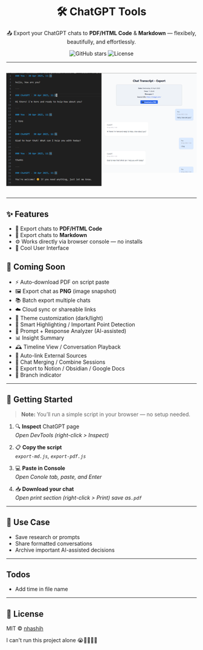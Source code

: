 <h1 align="center">🛠 ChatGPT Tools</h1>

<p align="center">
  📤 Export your ChatGPT chats to <strong>PDF/HTML Code</strong> & <strong>Markdown</strong> — flexibely, beautifully, and effortlessly.
</p>

<p align="center">
  <img src="https://img.shields.io/github/stars/nhashih/chatgpt-tools?style=social" alt="GitHub stars"/>
  <img src="https://img.shields.io/github/license/nhashih/chatgpt-tools" alt="License"/>
</p>

---

<div style="display: flex;">
<p align="center">
  <img src="./assets/md_preview.png" alt="Preview" width="500"/>
</p>
<p align="center">
  <img src="./assets/pdf_preview.png" alt="Preview" width="500"/>
</p>
</div>

---

## ✨ Features

- 📄 Export chats to **PDF/HTML Code**
- 📝 Export chats to **Markdown**
- ⚙️ Works directly via browser console — no installs
- 🦋 Cool User Interface

## 🔮 Coming Soon

- ⚡ Auto-download PDF on script paste
- 🖼️ Export chat as **PNG** (image snapshot)
- 📚 Batch export multiple chats
- ☁️ Cloud sync or shareable links
- 🎨 Theme customization (dark/light)
- 📌 Smart Highlighting / Important Point Detection
- 🧠 Prompt + Response Analyzer (AI-assisted)
- 📊 Insight Summary
- 🕰️ Timeline View / Conversation Playback
- 🔗 Auto-link External Sources
- 🧩 Chat Merging / Combine Sessions
- 📂 Export to Notion / Obsidian / Google Docs
- 🌿 Branch indicator

---

## 🚀 Getting Started

> **Note:** You’ll run a simple script in your browser — no setup needed.

1. 🔍 **Inspect** ChatGPT page  
   _Open DevTools (right-click > Inspect)_

2. 📋 **Copy the script**  
   _`export-md.js`, `export-pdf.js`_

3. 💻 **Paste in Console**  
   _Open Conole tab, paste, and Enter_

4. 📥 **Download your chat**  
   _Open print section (right-click > Print) save as`.pdf`_

---

## 🧠 Use Case

- Save research or prompts
- Share formatted conversations
- Archive important AI-assisted decisions

---
## Todos

- Add time in file name

---

## 📄 License

MIT © [nhashih](https://github.com/nhashih)


I can't run this project alone 😭🙏🏿💔🥀
